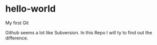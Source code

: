 # hello-world
My first Git

Github seems a lot like Subversion. 
In this Repo I will ty to find out the difference.

